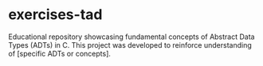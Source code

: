 # exercises-tad
Educational repository showcasing fundamental concepts of Abstract Data Types (ADTs) in C. This project was developed to reinforce understanding of [specific ADTs or concepts].
